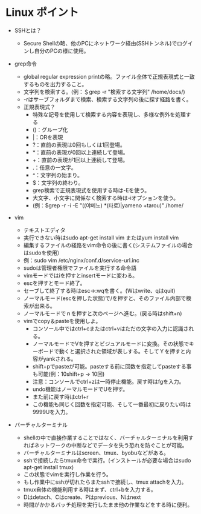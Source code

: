 Linux ポイント
============

* SSHとは？
	- Secure Shellの略、他のPCにネットワーク経由(SSHトンネル)でログインし自分のPCの様に使用。
	
* grep命令
	- global regular expression printの略。ファイル全体で正規表現式と一致するものを出力すること。
	- 文字列を検索する。(例：＄grep -r "検索する文字列" /home/docs/)
	- -rはサーブフォルダまで検索、検索する文字列の後に探す経路を書く。
	- 正規表現式？
		+ 特殊な記号を使用して検索する内容を表現し、多様な例外を処理する
		+ ()：グループ化
		+ |：ORを表現
		+ ?：直前の表現は0回もしくは1回登場。
		+ *：直前の表現が0回以上連続して登場。
		+ +：直前の表現が1回以上連続して登場。
		+ .：任意の一文字。
		+ ^：文字列の始まり。
		+ $：文字列の終わり。
		+ grep検索で正規表現式を使用する時は-Eを使う。
		+ 大文字、小文字に関係なく検索する時は-iオプションを使う。
		+ (例：$grep -r -i -E "((야메노) *(타로)|yameno +tarou)" /home/

* vim
	- テキストエディタ
	- 実行できない時はsudo apt-get install vim またはyum install vim
	- 編集するファイルの経路をvim命令の後に書く(システムファイルの場合はsudoを使用）
	- 例：sudo vim /etc/nginx/conf.d/service-url.inc
	- sudoは管理者権限でファイルを実行する命令語
	- vimモードではiを押すとinsertモードに変わる。
	- escを押すとモード終了。
	- セーブして終了する時はesc->:wqを書く。(Wはwrite、qはquit)
	- ノーマルモード(escを押した状態)で/を押すと、そのファイル内部で検索が出来る。
	- ノーマルモードでｎを押すと次のページへ進む。(戻る時はshift+n)
	- vimでcopy＆pasteを使用しよ。
		+ コンソール中ではctrl+cまたはctrl+vはただの文字の入力に認識される。
		+ ノーマルモードでVを押すとビジュアルモードに変換。その状態でキーボードで動くと選択された領域が表しする。そしてＹを押すと内容がyankされる。
		+ shift+pでpasteが可能。pasteする前に回数を指定してpasteする事も可能(例：10shift+p -> 10回)
		+ 注意：コンソールでctrl+zは一時停止機能。戻す時はfgを入力。
		+ undo機能はノーマルモードでUを押す。
		+ また前に戻す時はctrl+r
		+ この機能も同じく回数を指定可能、そして一番最初に戻りたい時は9999Uを入力。

* バーチャルターミナル
	- shellの中で直接作業することではなく、バーチャルターミナルを利用すればネットワークの中断などでデータを失う恐れを防ぐことが可能。
	- バーチャルターミナルはscreen、tmux、byobuなどがある。
	- sshで接続したらtmux命令で実行。(インストールが必要な場合はsudo apt-get install tmux)
	- この状態でvimを実行し作業を行う。
	- もし作業中にsshが切れたらまたsshで接続し、tmux attachを入力。
	- tmux自体の機能利用する時はまず、ctrl+bを入力する。
	- Dはdetach、Cはcreate、Pはprevious、Nはnext
	- 時間がかかるバッチ処理を実行したまま他の作業などをする時に便利。
	

		